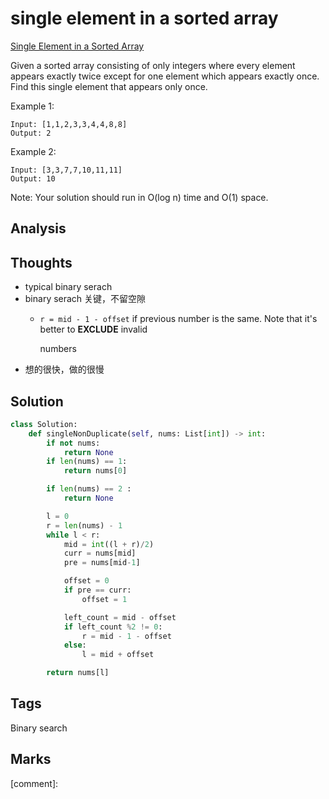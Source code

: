 #  single element in a sorted array

[Single Element in a Sorted Array](https://leetcode.com/problems/single-element-in-a-sorted-array)

Given a sorted array consisting of only integers where every element appears exactly twice except for one element which appears exactly once. Find this single element that appears only once.

Example 1:

```text
Input: [1,1,2,3,3,4,4,8,8]
Output: 2
```

Example 2:

```text
Input: [3,3,7,7,10,11,11]
Output: 10
```

Note: Your solution should run in O\(log n\) time and O\(1\) space.

## Analysis

## Thoughts

* typical binary serach 
* binary serach 关键，不留空隙
  * `r = mid - 1 - offset` if previous number is the same. Note that it's better to **EXCLUDE** invalid 

      numbers 
* 想的很快，做的很慢

## Solution

```python
class Solution:
    def singleNonDuplicate(self, nums: List[int]) -> int:
        if not nums:
            return None
        if len(nums) == 1:
            return nums[0]

        if len(nums) == 2 :
            return None

        l = 0
        r = len(nums) - 1
        while l < r: 
            mid = int((l + r)/2)
            curr = nums[mid]
            pre = nums[mid-1]

            offset = 0
            if pre == curr:
                offset = 1

            left_count = mid - offset            
            if left_count %2 != 0:
                r = mid - 1 - offset
            else:
                l = mid + offset

        return nums[l]
```

## Tags

Binary search

## Marks

\[comment\]: 

